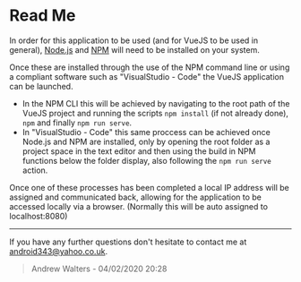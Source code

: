 # Read Me

In order for this application to be used (and for VueJS to be used in general), [Node.js](https://nodejs.org/en/) and [NPM](https://www.npmjs.com/) will need to be installed on your system.

Once these are installed through the use of the NPM command line or using a compliant software such as "VisualStudio - Code" the VueJS application can be launched.

- In the NPM CLI this will be achieved by navigating to the root path of the VueJS project and running the scripts `npm install` (if not already done), `npm` and finally `npm run serve`.
- In "VisualStudio - Code" this same proccess can be achieved once Node.js and NPM are installed, only by opening the root folder as a project space in the text editor and then using the build in NPM functions below the folder display, also following the `npm run serve` action.

Once one of these processes has been completed a local IP address will be assigned and communicated back, allowing for the application to be accessed locally via a browser. (Normally this will be auto assigned to localhost:8080)

--------------------

If you have any further questions don't hesitate to contact me at [android343@yahoo.co.uk](mailto:android343@yahoo.co.uk).

> Andrew Walters - 04/02/2020 20:28
